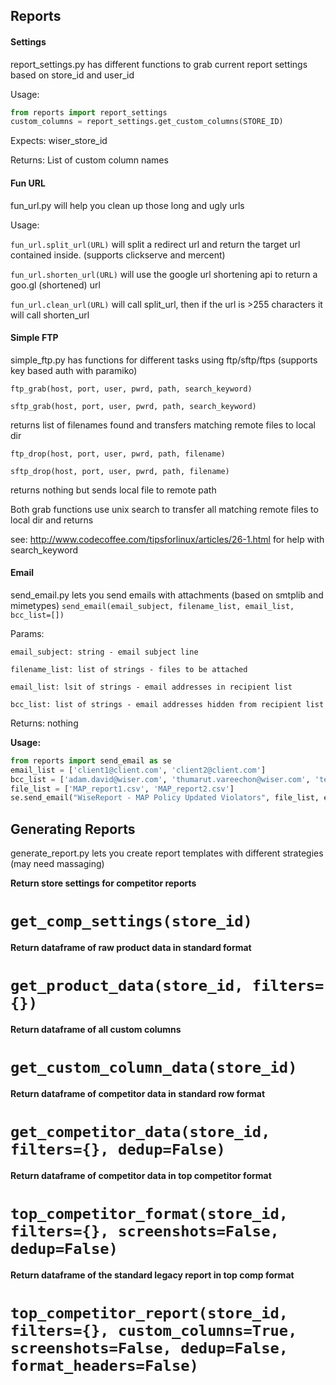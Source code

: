 
## Reports

####  Settings

report_settings.py has different functions to grab current report settings based on store_id and user_id

Usage:
```py
from reports import report_settings
custom_columns = report_settings.get_custom_columns(STORE_ID)
```
Expects: wiser_store_id

Returns: List of custom column names

#### Fun URL

fun_url.py will help you clean up those long and ugly urls

Usage:

`fun_url.split_url(URL)` will split a redirect url and return the target url contained inside. (supports clickserve and mercent)

`fun_url.shorten_url(URL)` will use the google url shortening api to return a goo.gl (shortened) url

`fun_url.clean_url(URL)` will call split_url, then if the url is >255 characters it will call shorten_url

####  Simple FTP

simple_ftp.py has functions for different tasks using ftp/sftp/ftps (supports key based auth with paramiko)

`ftp_grab(host, port, user, pwrd, path, search_keyword)`

`sftp_grab(host, port, user, pwrd, path, search_keyword)`

returns list of filenames found and transfers matching remote files to local dir

`ftp_drop(host, port, user, pwrd, path, filename)`

`sftp_drop(host, port, user, pwrd, path, filename)`

returns nothing but sends local file to remote path

Both grab functions use unix search to transfer all matching remote files to local dir and returns

see: http://www.codecoffee.com/tipsforlinux/articles/26-1.html for help with search_keyword


####  Email

send_email.py lets you send emails with attachments (based on smtplib and mimetypes)
`send_email(email_subject, filename_list, email_list, bcc_list=[])`

Params:
```
email_subject: string - email subject line

filename_list: list of strings - files to be attached

email_list: lsit of strings - email addresses in recipient list

bcc_list: list of strings - email addresses hidden from recipient list
```

Returns: nothing

**Usage:**
```py
from reports import send_email as se
email_list = ['client1@client.com', 'client2@client.com']
bcc_list = ['adam.david@wiser.com', 'thumarut.vareechon@wiser.com', 'tenzin.wangdhen@wiser.com']
file_list = ['MAP_report1.csv', 'MAP_report2.csv']
se.send_email("WiseReport - MAP Policy Updated Violators", file_list, email_list, bcc_list)
```

## Generating Reports

generate_report.py lets you create report templates with different strategies (may need massaging)

**Return store settings for competitor reports**

`get_comp_settings(store_id)`
===

**Return dataframe of raw product data in standard format**

`get_product_data(store_id, filters={})`
===

**Return dataframe of all custom columns**

`get_custom_column_data(store_id)`
===

**Return dataframe of competitor data in standard row format**

`get_competitor_data(store_id, filters={}, dedup=False)`
===

**Return dataframe of competitor data in top competitor format**

`top_competitor_format(store_id, filters={}, screenshots=False, dedup=False)`
===

**Return dataframe of the standard legacy report in top comp format**

`top_competitor_report(store_id, filters={}, custom_columns=True, screenshots=False, dedup=False, format_headers=False)`
===

